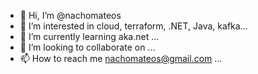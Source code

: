 - 👋 Hi, I’m @nachomateos
- 👀 I’m interested in cloud, terraform, .NET, Java, kafka...
- 🌱 I’m currently learning aka.net ...
- 💞️ I’m looking to collaborate on ...
- 📫 How to reach me nachomateos@gmail.com ...

<!---
nachomateos/nachomateos is a ✨ special ✨ repository because its `README.md` (this file) appears on your GitHub profile.
You can click the Preview link to take a look at your changes.
--->
